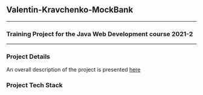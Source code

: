 ## Valentin-Kravchenko-MockBank
***
### Training Project for the Java Web Development course 2021-2
***
### Project Details
An overall description of the project is presented [here](/docs/srs/MockBank.md)
### Project Tech Stack
